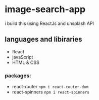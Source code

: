 # image-search-app
i build this using ReactJs and unsplash API
## languages and libiraries
* React
* javaScript
* HTML & CSS
### packages:
* react-router    `npm i react-router-dom`
* react-spinners   `npm i react-spinners`

